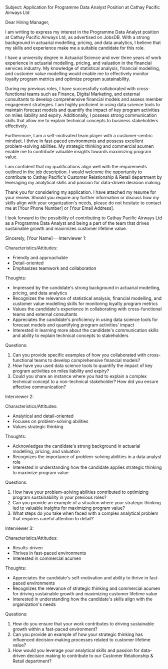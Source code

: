 Subject: Application for Programme Data Analyst Position at Cathay Pacific Airways Ltd

Dear Hiring Manager,

I am writing to express my interest in the Programme Data Analyst position at Cathay Pacific Airways Ltd, as advertised on JobsDB. With a strong background in actuarial modelling, pricing, and data analytics, I believe that my skills and experience make me a suitable candidate for this role.

I have a university degree in Actuarial Science and over three years of work experience in actuarial modelling, pricing, and valuation in the financial services industry. My knowledge of statistical analysis, financial modelling, and customer value modelling would enable me to effectively monitor loyalty program metrics and optimize program sustainability.

During my previous roles, I have successfully collaborated with cross-functional teams such as Finance, Digital Marketing, and external consultants to develop comprehensive financial models and assess member engagement strategies. I am highly proficient in using data science tools to maintain forecast models and quantify the impact of key program activities on miles liability and expiry. Additionally, I possess strong communication skills that allow me to explain technical concepts to business stakeholders effectively.

Furthermore, I am a self-motivated team player with a customer-centric mindset. I thrive in fast-paced environments and possess excellent problem-solving abilities. My strategic thinking and commercial acumen enable me to contribute valuable insights towards maximizing program value.

I am confident that my qualifications align well with the requirements outlined in the job description. I would welcome the opportunity to contribute to Cathay Pacific's Customer Relationship & Retail department by leveraging my analytical skills and passion for data-driven decision making.

Thank you for considering my application. I have attached my resume for your review. Should you require any further information or discuss how my skills align with your organization's needs, please do not hesitate to contact me at [Your Phone Number] or [Your Email Address].

I look forward to the possibility of contributing to Cathay Pacific Airways Ltd as a Programme Data Analyst and being a part of the team that drives sustainable growth and maximizes customer lifetime value.

Sincerely,
[Your Name]---Interviewer 1:

Characteristics/Attitudes:
- Friendly and approachable
- Detail-oriented
- Emphasizes teamwork and collaboration

Thoughts:
- Impressed by the candidate's strong background in actuarial modelling, pricing, and data analytics
- Recognizes the relevance of statistical analysis, financial modelling, and customer value modelling skills for monitoring loyalty program metrics
- Values the candidate's experience in collaborating with cross-functional teams and external consultants
- Appreciates the candidate's proficiency in using data science tools for forecast models and quantifying program activities' impact
- Interested in learning more about the candidate's communication skills and ability to explain technical concepts to stakeholders

Questions:
1. Can you provide specific examples of how you collaborated with cross-functional teams to develop comprehensive financial models?
2. How have you used data science tools to quantify the impact of key program activities on miles liability and expiry?
3. Could you share an instance where you had to explain a complex technical concept to a non-technical stakeholder? How did you ensure effective communication?

Interviewer 2:

Characteristics/Attitudes:
- Analytical and detail-oriented
- Focuses on problem-solving abilities
- Values strategic thinking

Thoughts:
- Acknowledges the candidate's strong background in actuarial modelling, pricing, and valuation
- Recognizes the importance of problem-solving abilities in a data analyst role
- Interested in understanding how the candidate applies strategic thinking to maximize program value

Questions:
1. How have your problem-solving abilities contributed to optimizing program sustainability in your previous roles?
2. Can you provide an example of a situation where your strategic thinking led to valuable insights for maximizing program value?
3. What steps do you take when faced with a complex analytical problem that requires careful attention to detail?

Interviewer 3:

Characteristics/Attitudes:
- Results-driven
- Thrives in fast-paced environments
- Interested in commercial acumen

Thoughts:
- Appreciates the candidate's self-motivation and ability to thrive in fast-paced environments
- Recognizes the relevance of strategic thinking and commercial acumen for driving sustainable growth and maximizing customer lifetime value
- Interested in understanding how the candidate's skills align with the organization's needs

Questions:
1. How do you ensure that your work contributes to driving sustainable growth within a fast-paced environment?
2. Can you provide an example of how your strategic thinking has influenced decision-making processes related to customer lifetime value?
3. How would you leverage your analytical skills and passion for data-driven decision making to contribute to our Customer Relationship & Retail department?